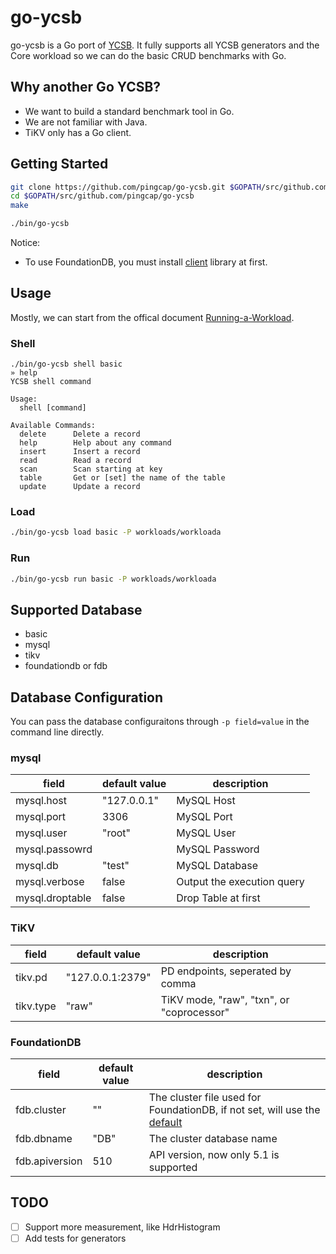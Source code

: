 # go-ycsb 

go-ycsb is a Go port of [YCSB](https://github.com/brianfrankcooper/YCSB). It fully supports all YCSB generators and the Core workload so we can do the basic CRUD benchmarks with Go.

## Why another Go YCSB?

+ We want to build a standard benchmark tool in Go.
+ We are not familiar with Java.
+ TiKV only has a Go client.

## Getting Started

```bash
git clone https://github.com/pingcap/go-ycsb.git $GOPATH/src/github.com/pingcap/go-ycsb
cd $GOPATH/src/github.com/pingcap/go-ycsb
make

./bin/go-ycsb
```

Notice:

+ To use FoundationDB, you must install [client](https://www.foundationdb.org/download/) library at first.

## Usage 

Mostly, we can start from the offical document [Running-a-Workload](https://github.com/brianfrankcooper/YCSB/wiki/Running-a-Workload).

### Shell

```basic
./bin/go-ycsb shell basic
» help
YCSB shell command

Usage:
  shell [command]

Available Commands:
  delete      Delete a record
  help        Help about any command
  insert      Insert a record
  read        Read a record
  scan        Scan starting at key
  table       Get or [set] the name of the table
  update      Update a record
```

### Load

```bash
./bin/go-ycsb load basic -P workloads/workloada
```

### Run

```bash
./bin/go-ycsb run basic -P workloads/workloada
```

## Supported Database

- basic
- mysql
- tikv
- foundationdb or fdb

## Database Configuration

You can pass the database configuraitons through `-p field=value` in the command line directly.

### mysql

|field|default value|description|
|-|-|-|
|mysql.host|"127.0.0.1"|MySQL Host|
|mysql.port|3306|MySQL Port|
|mysql.user|"root"|MySQL User|
|mysql.passowrd||MySQL Password|
|mysql.db|"test"|MySQL Database|
|mysql.verbose|false|Output the execution query|
|mysql.droptable|false|Drop Table at first|

### TiKV

|field|default value|description|
|-|-|-|
|tikv.pd|"127.0.0.1:2379"|PD endpoints, seperated by comma|
|tikv.type|"raw"|TiKV mode, "raw", "txn", or "coprocessor"|


### FoundationDB

|field|default value|description|
|-|-|-|
|fdb.cluster|""|The cluster file used for FoundationDB, if not set, will use the [default](https://apple.github.io/foundationdb/administration.html#default-cluster-file)|
|fdb.dbname|"DB"|The cluster database name|
|fdb.apiversion|510|API version, now only 5.1 is supported|

## TODO

- [ ] Support more measurement, like HdrHistogram
- [ ] Add tests for generators
